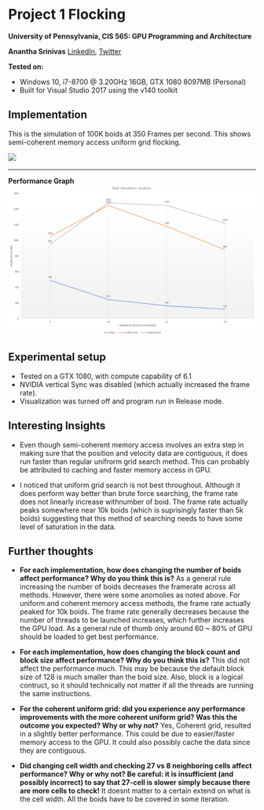 Project 1 Flocking
====================

**University of Pennsylvania, CIS 565: GPU Programming and Architecture**

**Anantha Srinivas**
[LinkedIn](https://www.linkedin.com/in/anantha-srinivas-00198958/), [Twitter](https://twitter.com/an2tha)

**Tested on:**
* Windows 10, i7-8700 @ 3.20GHz 16GB, GTX 1080 8097MB (Personal)
* Built for Visual Studio 2017 using the v140 toolkit

Implementation
---

This is the simulation of 100K boids at 350 Frames per second. This shows semi-coherent memory access uniform grid flocking.

![](images/boid9.gif)

---

__Performance Graph__
![](images/performance_graph.PNG)

Experimental setup
---
* Tested on a GTX 1080, with compute capability of 6.1
* NVIDIA vertical Sync was disabled (which actually increased the frame rate).
* Visualization was turned off and program run in Release mode.

Interesting Insights
---
* Even though semi-coherent memory access involves an extra step in making sure that the position and velocity data are contiguous, it does run faster than regular unifrorm grid search method. This can probably be attributed to caching and faster memory access in GPU. 

* I noticed that uniform grid search is not best throughout. Although it does perform way better than brute force searching, the frame rate does not linearly increase withnumber of boid. The frame rate actually peaks somewhere near 10k boids (which is suprisingly faster than 5k boids) suggesting that this method of searching needs to have some level of saturation in the data.

Further thoughts
---
* **For each implementation, how does changing the number of boids affect performance? Why do you think this is?** As a general rule increasing the number of boids decreases the framerate across all methods. However, there were some anomolies as noted above. For uniform and coherent memory access methods, the frame rate actually peaked for 10k boids. The frame rate generally decreases because the number of threads to be launched increases, which further increases the GPU load. As a general rule of thumb only around 60 ~ 80% of GPU should be loaded to get best performance. 

* **For each implementation, how does changing the block count and block size affect performance? Why do you think this is?** This did not affect the performance much. This may be because the default block size of 128 is much smaller than the boid size. Also, block is a logical contruct, so it should technically not matter if all the threads are running the same instructions.

* **For the coherent uniform grid: did you experience any performance improvements with the more coherent uniform grid? Was this the outcome you expected? Why or why not?** Yes, Coherent grid, resulted in a slightly better performance. This could be due to easier/faster memory access to the GPU. It could also possibly cache the data since they are contiguous.

* **Did changing cell width and checking 27 vs 8 neighboring cells affect performance? Why or why not? Be careful: it is insufficient (and possibly incorrect) to say that 27-cell is slower simply because there are more cells to check!** It doesnt matter to a certain extend on what is the cell width. All the boids have to be covered in some iteration.



